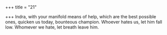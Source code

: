 +++
title = "21"

+++
Indra, with your manifold means of help, which are the best possible  ones, quicken us today, bounteous champion.
Whoever hates us, let him fall low. Whomever we hate, let breath
leave him.
